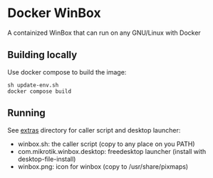 # Docker WinBox

A containized WinBox that can run on any GNU/Linux with Docker

## Building locally

Use docker compose to build the image:

```shell
sh update-env.sh
docker compose build
```

## Running

See [extras](./extras) directory for caller script and desktop launcher:

* winbox.sh: the caller script (copy to any place on you PATH)
* com.mikrotik.winbox.desktop: freedesktop launcher (install with desktop-file-install)
* winbox.png: icon for winbox (copy to /usr/share/pixmaps)
